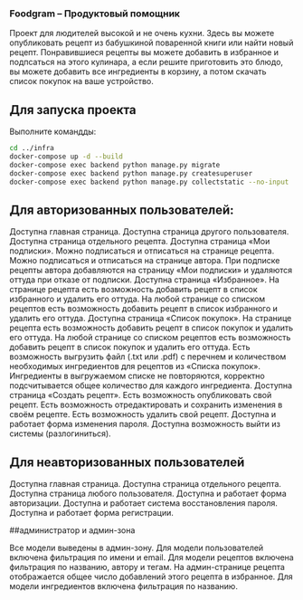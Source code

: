 ### Foodgram – Продуктовый помощник

Проект для людителей высокой и не очень кухни. Здесь вы можете опубликовать рецепт из бабушкиной поваренной книги или
найти новый рецепт. Понравившиеся рецепты вы можете добавить в избранное и подпсаться на этого кулинара, а если решите
приготовить это блюдо, вы можете добавить все ингредиенты в корзину, а потом скачать список покупок на ваше устройство.

## Для запуска проекта
Выполните командды:
```bash
cd ../infra
docker-compose up -d --build
docker-compose exec backend python manage.py migrate
docker-compose exec backend python manage.py createsuperuser
docker-compose exec backend python manage.py collectstatic --no-input
```


## Для авторизованных пользователей:

Доступна главная страница.
Доступна страница другого пользователя.
Доступна страница отдельного рецепта.
Доступна страница «Мои подписки».
Можно подписаться и отписаться на странице рецепта.
Можно подписаться и отписаться на странице автора.
При подписке рецепты автора добавляются на страницу «Мои подписки» и удаляются оттуда при отказе от подписки.
Доступна страница «Избранное».
На странице рецепта есть возможность добавить рецепт в список избранного и удалить его оттуда.
На любой странице со списком рецептов есть возможность добавить рецепт в список избранного и удалить его оттуда.
Доступна страница «Список покупок».
На странице рецепта есть возможность добавить рецепт в список покупок и удалить его оттуда.
На любой странице со списком рецептов есть возможность добавить рецепт в список покупок и удалить его оттуда.
Есть возможность выгрузить файл (.txt или .pdf) с перечнем и количеством необходимых ингредиентов для рецептов из
«Списка покупок».
Ингредиенты в выгружаемом списке не повторяются, корректно подсчитывается общее количество для каждого ингредиента.
Доступна страница «Создать рецепт».
Есть возможность опубликовать свой рецепт.
Есть возможность отредактировать и сохранить изменения в своём рецепте.
Есть возможность удалить свой рецепт.
Доступна и работает форма изменения пароля.
Доступна возможность выйти из системы (разлогиниться).

## Для неавторизованных пользователей

Доступна главная страница.
Доступна страница отдельного рецепта.
Доступна страница любого пользователя.
Доступна и работает форма авторизации.
Доступна и работает система восстановления пароля.
Доступна и работает форма регистрации.

##администратор и админ-зона

Все модели выведены в админ-зону.
Для модели пользователей включена фильтрация по имени и email.
Для модели рецептов включена фильтрация по названию, автору и тегам.
На админ-странице рецепта отображается общее число добавлений этого рецепта в избранное.
Для модели ингредиентов включена фильтрация по названию.
